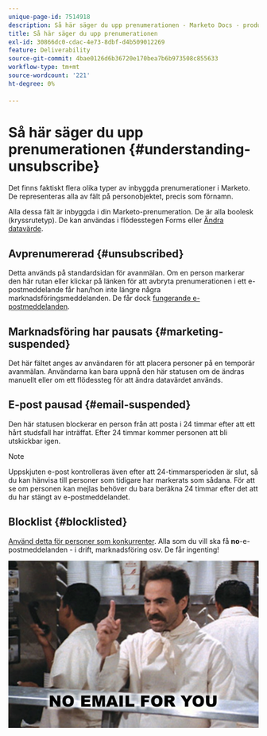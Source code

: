 ```yaml
---
unique-page-id: 7514918
description: Så här säger du upp prenumerationen - Marketo Docs - produktdokumentation
title: Så här säger du upp prenumerationen
exl-id: 30866dc0-cdac-4e73-8dbf-d4b509012269
feature: Deliverability
source-git-commit: 4bae0126d6b36720e170bea7b6b973508c855633
workflow-type: tm+mt
source-wordcount: '221'
ht-degree: 0%

---
```


# Så här säger du upp prenumerationen {#understanding-unsubscribe}

Det finns faktiskt flera olika typer av inbyggda prenumerationer i Marketo. De representeras alla av fält på personobjektet, precis som förnamn.

Alla dessa fält är inbyggda i din Marketo-prenumeration. De är alla boolesk (kryssrutetyp). De kan användas i flödesstegen Forms eller [Ändra datavärde](/help/marketo/product-docs/core-marketo-concepts/smart-campaigns/flow-actions/change-data-value.md).

## Avprenumererad {#unsubscribed}

Detta används på standardsidan för avanmälan. Om en person markerar den här rutan eller klickar på länken för att avbryta prenumerationen i ett e-postmeddelande får han/hon inte längre några marknadsföringsmeddelanden. De får dock [fungerande e-postmeddelanden](/help/marketo/product-docs/email-marketing/general/functions-in-the-editor/make-an-email-operational.md).

## Marknadsföring har pausats {#marketing-suspended}

Det här fältet anges av användaren för att placera personer på en temporär avanmälan. Användarna kan bara uppnå den här statusen om de ändras manuellt eller om ett flödessteg för att ändra datavärdet används.

## E-post pausad {#email-suspended}

Den här statusen blockerar en person från att posta i 24 timmar efter att ett hårt studsfall har inträffat. Efter 24 timmar kommer personen att bli utskickbar igen.

>[!NOTE]
>
>Uppskjuten e-post kontrolleras även efter att 24-timmarsperioden är slut, så du kan hänvisa till personer som tidigare har markerats som sådana. För att se om personen kan mejlas behöver du bara beräkna 24 timmar efter det att du har stängt av e-postmeddelandet.

## Blocklist {#blocklisted}

[Använd detta för personer som konkurrenter](/help/marketo/product-docs/core-marketo-concepts/smart-lists-and-static-lists/managing-people-in-smart-lists/add-person-to-blocklist.md). Alla som du vill ska få **no**-e-postmeddelanden - i drift, marknadsföring osv. De får ingenting!

![](assets/image2015-5-18-12-3a6-3a40.png)
